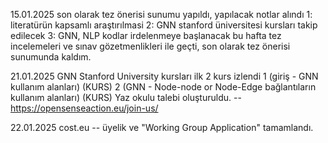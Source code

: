 15.01.2025
son olarak tez önerisi sunumu yapıldı, yapılacak notlar alındı
1: literatürün kapsamlı araştırılmasi
2: GNN stanford üniversitesi kursları takip edilecek
3: GNN, NLP kodlar irdelenmeye başlanacak
bu hafta tez incelemeleri ve sınav gözetmenlikleri ile geçti, son olarak tez önerisi sunumunda kaldım.

21.01.2025
GNN Stanford University kursları ilk 2 kurs izlendi
1 (giriş - GNN kullanım alanları) (KURS)
2 (GNN - Node-node or Node-Edge bağlantıların kullanım alanları) (KURS)
Yaz okulu talebi oluşturuldu. -- https://opensenseaction.eu/join-us/

22.01.2025
cost.eu -- üyelik ve "Working Group Application" tamamlandı.
